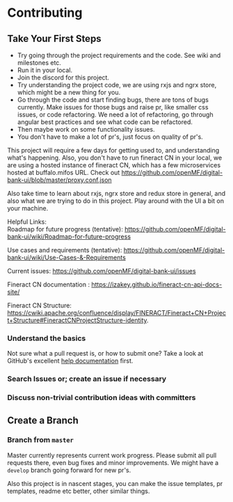 # Contributing

## Take Your First Steps

* Try going through the project requirements and the code. See wiki and milestones etc.
* Run it in your local.
* Join the discord for this project.
* Try understanding the project code, we are using rxjs and ngrx store, which might be a new thing for you.
* Go through the code and start finding bugs, there are tons of bugs currently. Make issues for those bugs and raise pr, like smaller css issues, or code refactoring. We need a lot of refactoring, go through angular best practices and see what code can be refactored.
* Then maybe work on some functionality issues.
* You don't have to make a lot of pr's, just focus on quality of pr's. 

This project will require a few days for getting used to, and understanding what's happening. 
Also, you don't have to run fineract CN in your local, we are using a hosted instance of fineract CN, which has a few microservices hosted at buffalo.mifos URL. Check out https://github.com/openMF/digital-bank-ui/blob/master/proxy.conf.json 

Also take time to learn about rxjs, ngrx store and redux store in general, and also what we are trying to do in this project. Play around with the UI a bit on your machine. 

Helpful Links:  
Roadmap for future progress (tentative): https://github.com/openMF/digital-bank-ui/wiki/Roadmap-for-future-progress

Use cases and requirements (tentative): https://github.com/openMF/digital-bank-ui/wiki/Use-Cases-&-Requirements

Current issues: https://github.com/openMF/digital-bank-ui/issues 

Fineract CN documentation : https://izakey.github.io/fineract-cn-api-docs-site/

Fineract CN Structure: https://cwiki.apache.org/confluence/display/FINERACT/Fineract+CN+Project+Structure#FineractCNProjectStructure-identity. 

### Understand the basics

Not sure what a pull request is, or how to submit one? Take a look at GitHub's excellent [help
documentation](https://help.github.com/articles/using-pull-requests/) first.

### Search Issues or; create an issue if necessary

### Discuss non-trivial contribution ideas with committers

## Create a Branch

### Branch from `master`

Master currently represents current work progress. Please submit all pull requests there, even bug fixes and minor improvements. We might have a `develop` branch going forward for new pr's.

Also this project is in nascent stages, you can make the issue templates, pr templates, readme etc better, other similar things.
